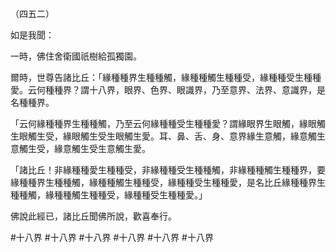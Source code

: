 （四五二）

如是我聞：

一時，佛住舍衛國祇樹給孤獨園。

爾時，世尊告諸比丘：「緣種種界生種種觸，緣種種觸生種種受，緣種種受生種種愛。云何種種界？謂十八界，眼界、色界、眼識界，乃至意界、法界、意識界，是名種種界。

「云何緣種種界生種種觸，乃至云何緣種種受生種種愛？謂緣眼界生眼觸，緣眼觸生眼觸生受，緣眼觸生受生眼觸生愛。耳、鼻、舌、身、意界緣生意觸，緣意觸生意觸生受，緣意觸生受生意觸生愛。

「諸比丘！非緣種種愛生種種受，非緣種種受生種種觸，非緣種種觸生種種界，要緣種種界生種種觸，緣種種觸生種種受，緣種種受生種種愛，是名比丘緣種種界生種種觸，緣種種觸生種種受，緣種種受生種種愛。」

佛說此經已，諸比丘聞佛所說，歡喜奉行。



#十八界
#十八界
#十八界
#十八界
#十八界
#十八界
